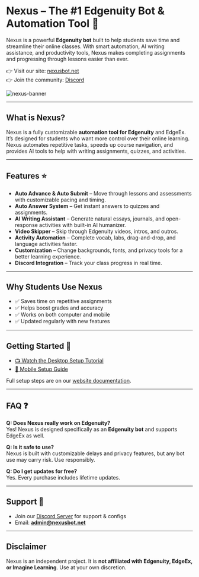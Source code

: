 # Nexus – The #1 Edgenuity Bot & Automation Tool 🚀  

Nexus is a powerful **Edgenuity bot** built to help students save time and streamline their online classes. With smart automation, AI writing assistance, and productivity tools, Nexus makes completing assignments and progressing through lessons easier than ever.  

👉 Visit our site: [nexusbot.net](https://nexusbot.net)  
👉 Join the community: [Discord](https://discord.gg/nexusbot)  

![nexus-banner](https://github.com/user-attachments/assets/eb84b158-4e94-467f-88d9-086eacefc254)

---

## What is Nexus?  

Nexus is a fully customizable **automation tool for Edgenuity** and EdgeEx. It’s designed for students who want more control over their online learning. Nexus automates repetitive tasks, speeds up course navigation, and provides AI tools to help with writing assignments, quizzes, and activities.  

---

## Features ⭐  

- **Auto Advance & Auto Submit** – Move through lessons and assessments with customizable pacing and timing.  
- **Auto Answer System** – Get instant answers to quizzes and assignments.  
- **AI Writing Assistant** – Generate natural essays, journals, and open-response activities with built-in AI humanizer.  
- **Video Skipper** – Skip through Edgenuity videos, intros, and outros.  
- **Activity Automation** – Complete vocab, labs, drag-and-drop, and language activities faster.  
- **Customization** – Change backgrounds, fonts, and privacy tools for a better learning experience.  
- **Discord Integration** – Track your class progress in real time.  

---

## Why Students Use Nexus  

- ✅ Saves time on repetitive assignments  
- ✅ Helps boost grades and accuracy  
- ✅ Works on both computer and mobile  
- ✅ Updated regularly with new features  

---

## Getting Started 🚀  

- [📺 Watch the Desktop Setup Tutorial](https://streamable.com/lcj3fo)  
- [📱 Mobile Setup Guide](https://youtu.be/CD08NKz9sOE)  

Full setup steps are on our [website documentation](https://nexusbot.net).  

---

## FAQ ❓  

**Q: Does Nexus really work on Edgenuity?**  
Yes! Nexus is designed specifically as an **Edgenuity bot** and supports EdgeEx as well.  

**Q: Is it safe to use?**  
Nexus is built with customizable delays and privacy features, but any bot use may carry risk. Use responsibly.  

**Q: Do I get updates for free?**  
Yes. Every purchase includes lifetime updates.  

---

## Support 💬  

- Join our [Discord Server](https://discord.gg/nexusbot) for support & configs  
- Email: **admin@nexusbot.net**

---

## Disclaimer  

Nexus is an independent project. It is **not affiliated with Edgenuity, EdgeEx, or Imagine Learning**. Use at your own discretion.  
